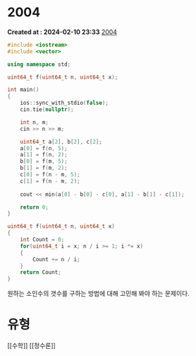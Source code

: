 # 2004 
**Created at : 2024-02-10 23:33**
[2004](https://www.acmicpc.net/problem/2004)

```cpp
#include <iostream>
#include <vector>

using namespace std;

uint64_t f(uint64_t n, uint64_t x);

int main()
{
    ios::sync_with_stdio(false);
    cin.tie(nullptr);

    int n, m;
    cin >> n >> m;

    uint64_t a[2], b[2], c[2];
    a[0] = f(n, 5);
    a[1] = f(n, 2);
    b[0] = f(m, 5);
    b[1] = f(m, 2);
    c[0] = f(n - m, 5);
    c[1] = f(n - m, 2);
    
    cout << min(a[0] - b[0] - c[0], a[1] - b[1] - c[1]);

    return 0;
}

uint64_t f(uint64_t n, uint64_t x)
{
    int Count = 0;
    for(uint64_t i = x; n / i >= 1; i *= x)
    {
        Count += n / i;
    }
    return Count;
}

```

원하는 소인수의 갯수를 구하는 방법에 대해 고민해 봐야 하는 문제이다.

# 유형
[[수학]]
[[정수론]]

